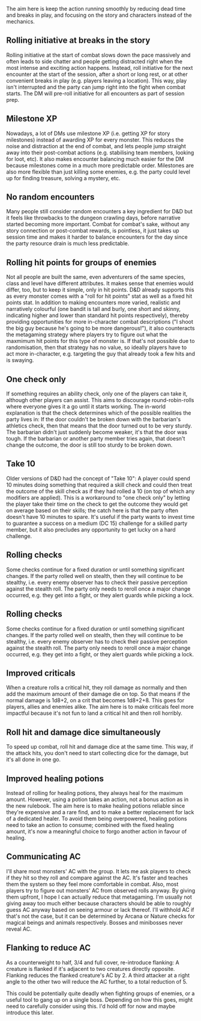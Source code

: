 The aim here is keep the action running smoothly by reducing dead time and breaks in play, and focusing on the story and characters instead of the mechanics.
## Rolling initiative at breaks in the story
Rolling initiative at the start of combat slows down the pace massively and often leads to side chatter and people getting distracted right when the most intense and exciting action happens. Instead, roll initiative for the next encounter at the start of the session, after a short or long rest, or at other convenient breaks in play (e.g. players leaving a location). This way, play isn't interrupted and the party can jump right into the fight when combat starts. The DM will pre-roll initiative for all encounters as part of session prep.
## Milestone XP
Nowadays, a lot of DMs use milestone XP (i.e. getting XP for story milestones) instead of awarding XP for every monster. This reduces the noise and distraction at the end of combat, and lets people jump straight away into their post-combat actions (e.g. stabilising team members, looking for loot, etc). It also makes encounter balancing much easier for the DM because milestones come in a much more predictable order. Milestones are also more flexible than just killing some enemies, e.g. the party could level up for finding treasure, solving a mystery, etc.
## No random encounters
Many people still consider random encounters a key ingredient for D&D but it feels like throwbacks to the dungeon crawling days, before narrative started becoming more important. Combat for combat's sake, without any story connection or post-combat rewards, is pointless, it just takes up session time and makes it harder to balance encounters for the day since the party resource drain is much less predictable.
## Rolling hit points for groups of enemies
Not all people are built the same, even adventurers of the same species, class and level have different attributes. It makes sense that enemies would differ, too, but to keep it simple, only in hit points. D&D already supports this as every monster comes with a "roll for hit points" stat as well as a fixed hit points stat. In addition to making encounters more varied, realistic and narratively colourful (one bandit is tall and burly, one short and skinny, indicating higher and lower than standard hit points respectively), thereby providing opportunities for more in-character combat descriptions ("I shoot the big guy because he's going to be more dangerous!"), it also counteracts the metagaming strategy where players try to figure out what the maxmimum hit points for this type of monster is. If that's not possible due to randomisation, then that strategy has no value, so ideally players have to act more in-character, e.g. targeting the guy that already took a few hits and is swaying.
## One check only
If something requires an ability check, only one of the players can take it, although other players can assist. This aims to discourage round-robin-rolls where everyone gives it a go until it starts working. The in-world explanation is that the check determines which of the possible realities the party lives in: If the door couldn't be broken down with the barbarian's athletics check, then that means that the door turned out to be very sturdy. The barbarian didn't just suddenly become weaker, it's that the door was tough. If the barbarian or another party member tries again, that doesn't change the outcome, the door is still too sturdy to be broken down.
## Take 10
Older versions of D&D had the concept of "Take 10": A player could spend 10 minutes doing something that required a skill check and could then treat the outcome of the skill check as if they had rolled a 10 (on top of which any modifiers are applied). This is a workaround to "one check only" by letting the player take their time on the check to get the outcome they would get on average based on their skills; the catch here is that the party often doesn't have 10 minutes to spare. It's useful if the party wants to invest time to guarantee a success on a medium (DC 15) challenge for a skilled party member, but it also precludes any opportunity to get lucky on a hard challenge.
## Rolling checks
Some checks continue for a fixed duration or until something significant changes. If the party rolled well on stealth, then they will continue to be stealthy, i.e. every enemy observer has to check their passive perception against the stealth roll. The party only needs to reroll once a major change occurred, e.g. they get into a fight, or they alert guards while picking a lock.
## Rolling checks
Some checks continue for a fixed duration or until something significant changes. If the party rolled well on stealth, then they will continue to be stealthy, i.e. every enemy observer has to check their passive perception against the stealth roll. The party only needs to reroll once a major change occurred, e.g. they get into a fight, or they alert guards while picking a lock.
## Improved criticals
When a creature rolls a critical hit, they roll damage as normally and then add the maximum amount of their damage die on top. So that means if the normal damage is 1d8+2, on a crit that becomes 1d8+2+8. This goes for players, allies and enemies alike. The aim here is to make criticals feel more impactful because it's not fun to land a critical hit and then roll horribly.
## Roll hit and damage dice simultaneously
To speed up combat, roll hit and damage dice at the same time. This way, if the attack hits, you don't need to start collecting dice for the damage, but it's all done in one go.
## Improved healing potions
Instead of rolling for healing potions, they always heal for the maximum amount. However, using a potion takes an action, not a bonus action as in the new rulebook. The aim here is to make healing potions reliable since they're expensive and a rare find, and to make a better replacement for lack of a dedicated healer. To avoid them being overpowered, healing potions need to take an action to consume; combined with the fixed healing amount, it's now a meaningful choice to forgo another action in favour of healing.
## Communicating AC
I'll share most monsters' AC with the group. It lets me ask players to check if they hit so they roll and compare against the AC. It's faster and teaches them the system so they feel more comfortable in combat.
Also, most players try to figure out monsters' AC from observed rolls anyway. By giving them upfront, I hope I can actually reduce that metagaming. I'm usually not giving away too much either because characters should be able to roughly guess AC anyway based on seeing armour or lack thereof. I'll withhold AC if that's not the case, but it can be determined by Arcana or Nature checks for magical beings and animals respectively. Bosses and minibosses never reveal AC.
## Flanking to reduce AC
As a counterweight to half, 3/4 and full cover, re-introduce flanking: A creature is flanked if it's adjacent to two creatures directly opposite. Flanking reduces the flanked creature's AC by 2. A third attacker at a right angle to the other two will reduce the AC further, to a total reduction of 5.

This could be potentially quite deadly when fighting groups of enemies, or a useful tool to gang up on a single boss. Depending on how this goes, might need to carefully consider using this. I'd hold off for now and maybe introduce this later.